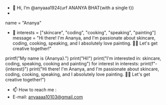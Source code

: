 - 👋 Hi, I’m @anyaaa1924(urf ANANYA BHAT{with a single t})
-
name = "Ananya"
- 👀 interests = ["skincare", "coding", "cooking", "speaking", "painting"]
message = "Hi there! I'm Ananya, and I'm passionate about skincare, coding, cooking, speaking, and I absolutely love painting. 🌼🎨 Let's get creative together!"

printf("My name is {Ananya}.")
print("Hi!")
print("I'm interested in: skincare, coding, speaking, cooking and painting")
for interest in interests:
    print(f"- {interest}")
print("Hi there! I'm Ananya, and I'm passionate about skincare, coding, cooking, speaking, and I absolutely love painting. 🌼🎨 Let's get creative together!")
- 📫 How to reach me :
- E-mail: anyaaaa10103@gmail.com
  





<!---
anyaaa1924/anyaaa1924 is a ✨ special ✨ repository because its `README.md` (this file) appears on your GitHub profile.
You can click the Preview link to take a look at your changes.
--->
